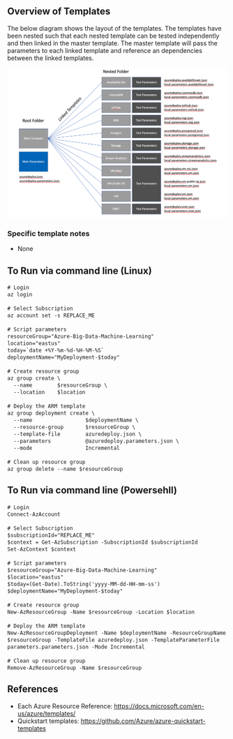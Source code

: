 ## Overview of Templates
The below diagram shows the layout of the templates.  The templates have been nested such that each nested template can be tested independently and then linked in the master template.  The master template will pass the parameters to each linked template and reference an dependencies between the linked templates.

![alt tag](https://raw.githubusercontent.com/adampaternostro/Azure-Sample-ARM-Template-Architecture/master/ARM-Architecture.png)

### Specific template notes
*  None


## To Run via command line (Linux)
```
# Login
az login

# Select Subscription
az account set -s REPLACE_ME

# Script parameters
resourceGroup="Azure-Big-Data-Machine-Learning"
location="eastus"
today=`date +%Y-%m-%d-%H-%M-%S`
deploymentName="MyDeployment-$today"

# Create resource group
az group create \
  --name        $resourceGroup \
  --location    $location

# Deploy the ARM template
az group deployment create \
  --name                 $deploymentName \
  --resource-group       $resourceGroup \
  --template-file        azuredeploy.json \
  --parameters           @azuredeploy.parameters.json \
  --mode                 Incremental

# Clean up resource group
az group delete --name $resourceGroup
```


## To Run via command line (Powersehll)
```
# Login
Connect-AzAccount

# Select Subscription
$subscriptionId="REPLACE_ME"
$context = Get-AzSubscription -SubscriptionId $subscriptionId
Set-AzContext $context

# Script parameters
$resourceGroup="Azure-Big-Data-Machine-Learning"
$location="eastus"
$today=(Get-Date).ToString('yyyy-MM-dd-HH-mm-ss')
$deploymentName="MyDeployment-$today"

# Create resource group
New-AzResourceGroup -Name $resourceGroup -Location $location

# Deploy the ARM template
New-AzResourceGroupDeployment -Name $deploymentName -ResourceGroupName $resourceGroup -TemplateFile azuredeploy.json -TemplateParameterFile parameters.parameters.json -Mode Incremental

# Clean up resource group
Remove-AzResourceGroup -Name $resourceGroup 
```



## References
* Each Azure Resource Reference: https://docs.microsoft.com/en-us/azure/templates/
* Quickstart templates: https://github.com/Azure/azure-quickstart-templates